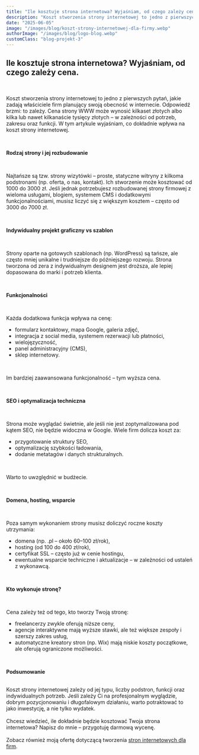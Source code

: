 ```yaml
---
title: "Ile kosztuje strona internetowa? Wyjaśniam, od czego zależy cena."
description: "Koszt stworzenia strony internetowej to jedno z pierwszych pytań, jakie zadają właściciele firm..."
date: "2025-06-05"
image: "/images/blog/koszt-strony-internetowej-dla-firmy.webp"
authorImage: "/images/blog/logo-blog.webp"
customClass: "blog-projekt-3"
---
```


## Ile kosztuje strona internetowa? Wyjaśniam, od czego zależy cena.

<br>

Koszt stworzenia strony internetowej to jedno z pierwszych pytań, jakie zadają właściciele firm planujący swoją obecność w internecie. Odpowiedź brzmi: to zależy. Cena strony WWW może wynosić kilkaset złotych albo kilka lub nawet kilkanaście tysięcy złotych – w zależności od potrzeb, zakresu oraz funkcji. W tym artykule wyjaśniam, co dokładnie wpływa na koszt strony internetowej.

<br>

<b>Rodzaj strony i jej rozbudowanie</b>

<br>

Najtańsze są tzw. strony wizytówki – proste, statyczne witryny z kilkoma podstronami (np. oferta, o nas, kontakt). Ich stworzenie może kosztować od 1000 do 3000 zł. Jeśli jednak potrzebujesz rozbudowanej strony firmowej z wieloma usługami, blogiem, systemem CMS i dodatkowymi funkcjonalnościami, musisz liczyć się z większym kosztem – często od 3000 do 7000 zł.

<br>

<b>Indywidualny projekt graficzny vs szablon</b>

<br>

Strony oparte na gotowych szablonach (np. WordPress) są tańsze, ale często mniej unikalne i trudniejsze do późniejszego rozwoju. Strona tworzona od zera z indywidualnym designem jest droższa, ale lepiej dopasowana do marki i potrzeb klienta.

<br>

<b>Funkcjonalności</b>

<br>

Każda dodatkowa funkcja wpływa na cenę:
<ul>
<li>formularz kontaktowy, mapa Google, galeria zdjęć,</li>

<li>integracja z social media, systemem rezerwacji lub płatności,</li>

<li>wielojęzyczność,</li>

<li>panel administracyjny (CMS),</li>

<li>sklep internetowy.</li>
</ul>

<br>

Im bardziej zaawansowana funkcjonalność – tym wyższa cena.

<br>

<b>SEO i optymalizacja techniczna</b>

<br>

Strona może wyglądać świetnie, ale jeśli nie jest zoptymalizowana pod kątem SEO, nie będzie widoczna w Google. Wiele firm dolicza koszt za:

<ul>

<li>przygotowanie struktury SEO,</li>


<li>optymalizację szybkości ładowania,</li>


<li>dodanie metatagów i danych strukturalnych.</li>

</ul>
<br>

Warto to uwzględnić w budżecie.

<br>

<b>Domena, hosting, wsparcie</b>

<br>

Poza samym wykonaniem strony musisz doliczyć roczne koszty utrzymania:

<ul>

<li>domena (np. .pl – około 60–100 zł/rok),</li>


<li>hosting (od 100 do 400 zł/rok),</li>


<li>certyfikat SSL – często już w cenie hostingu,</li>

<li>ewentualne wsparcie techniczne i aktualizacje – w zależności od ustaleń z wykonawcą.</li>

</ul>

<br>

<b>Kto wykonuje stronę?</b>

<br>

Cena zależy też od tego, kto tworzy Twoją stronę:

<ul>
<li>freelancerzy zwykle oferują niższe ceny,</li>

<li>agencje interaktywne mają wyższe stawki, ale też większe zespoły i szerszy zakres usług,</li>

<li>automatyczne kreatory stron (np. Wix) mają niskie koszty początkowe, ale oferują ograniczone możliwości.</li>
</ul>

<br>

<b>Podsumowanie</b>

<br>
Koszt strony internetowej zależy od jej typu, liczby podstron, funkcji oraz indywidualnych potrzeb. Jeśli zależy Ci na profesjonalnym wyglądzie, dobrym pozycjonowaniu i długofalowym działaniu, warto potraktować to jako inwestycję, a nie tylko wydatek.

<br>
<br>
Chcesz wiedzieć, ile dokładnie będzie kosztować Twoja strona internetowa? Napisz do mnie – przygotuję darmową wycenę.
<br>
<br>
Zobacz również moją ofertę dotyczącą tworzenia <a href="/">stron internetowych dla firm</a>.